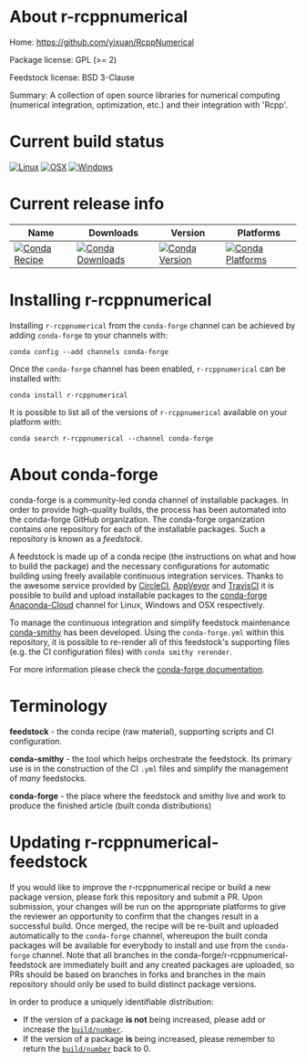 About r-rcppnumerical
=====================

Home: https://github.com/yixuan/RcppNumerical

Package license: GPL (>= 2)

Feedstock license: BSD 3-Clause

Summary: A collection of open source libraries for numerical computing (numerical integration, optimization, etc.) and their integration with 'Rcpp'.



Current build status
====================

[![Linux](https://img.shields.io/circleci/project/github/conda-forge/r-rcppnumerical-feedstock/master.svg?label=Linux)](https://circleci.com/gh/conda-forge/r-rcppnumerical-feedstock)
[![OSX](https://img.shields.io/travis/conda-forge/r-rcppnumerical-feedstock/master.svg?label=macOS)](https://travis-ci.org/conda-forge/r-rcppnumerical-feedstock)
[![Windows](https://img.shields.io/appveyor/ci/conda-forge/r-rcppnumerical-feedstock/master.svg?label=Windows)](https://ci.appveyor.com/project/conda-forge/r-rcppnumerical-feedstock/branch/master)

Current release info
====================

| Name | Downloads | Version | Platforms |
| --- | --- | --- | --- |
| [![Conda Recipe](https://img.shields.io/badge/recipe-r--rcppnumerical-green.svg)](https://anaconda.org/conda-forge/r-rcppnumerical) | [![Conda Downloads](https://img.shields.io/conda/dn/conda-forge/r-rcppnumerical.svg)](https://anaconda.org/conda-forge/r-rcppnumerical) | [![Conda Version](https://img.shields.io/conda/vn/conda-forge/r-rcppnumerical.svg)](https://anaconda.org/conda-forge/r-rcppnumerical) | [![Conda Platforms](https://img.shields.io/conda/pn/conda-forge/r-rcppnumerical.svg)](https://anaconda.org/conda-forge/r-rcppnumerical) |

Installing r-rcppnumerical
==========================

Installing `r-rcppnumerical` from the `conda-forge` channel can be achieved by adding `conda-forge` to your channels with:

```
conda config --add channels conda-forge
```

Once the `conda-forge` channel has been enabled, `r-rcppnumerical` can be installed with:

```
conda install r-rcppnumerical
```

It is possible to list all of the versions of `r-rcppnumerical` available on your platform with:

```
conda search r-rcppnumerical --channel conda-forge
```


About conda-forge
=================

conda-forge is a community-led conda channel of installable packages.
In order to provide high-quality builds, the process has been automated into the
conda-forge GitHub organization. The conda-forge organization contains one repository
for each of the installable packages. Such a repository is known as a *feedstock*.

A feedstock is made up of a conda recipe (the instructions on what and how to build
the package) and the necessary configurations for automatic building using freely
available continuous integration services. Thanks to the awesome service provided by
[CircleCI](https://circleci.com/), [AppVeyor](https://www.appveyor.com/)
and [TravisCI](https://travis-ci.org/) it is possible to build and upload installable
packages to the [conda-forge](https://anaconda.org/conda-forge)
[Anaconda-Cloud](https://anaconda.org/) channel for Linux, Windows and OSX respectively.

To manage the continuous integration and simplify feedstock maintenance
[conda-smithy](https://github.com/conda-forge/conda-smithy) has been developed.
Using the ``conda-forge.yml`` within this repository, it is possible to re-render all of
this feedstock's supporting files (e.g. the CI configuration files) with ``conda smithy rerender``.

For more information please check the [conda-forge documentation](https://conda-forge.org/docs/).

Terminology
===========

**feedstock** - the conda recipe (raw material), supporting scripts and CI configuration.

**conda-smithy** - the tool which helps orchestrate the feedstock.
                   Its primary use is in the construction of the CI ``.yml`` files
                   and simplify the management of *many* feedstocks.

**conda-forge** - the place where the feedstock and smithy live and work to
                  produce the finished article (built conda distributions)


Updating r-rcppnumerical-feedstock
==================================

If you would like to improve the r-rcppnumerical recipe or build a new
package version, please fork this repository and submit a PR. Upon submission,
your changes will be run on the appropriate platforms to give the reviewer an
opportunity to confirm that the changes result in a successful build. Once
merged, the recipe will be re-built and uploaded automatically to the
`conda-forge` channel, whereupon the built conda packages will be available for
everybody to install and use from the `conda-forge` channel.
Note that all branches in the conda-forge/r-rcppnumerical-feedstock are
immediately built and any created packages are uploaded, so PRs should be based
on branches in forks and branches in the main repository should only be used to
build distinct package versions.

In order to produce a uniquely identifiable distribution:
 * If the version of a package **is not** being increased, please add or increase
   the [``build/number``](https://conda.io/docs/user-guide/tasks/build-packages/define-metadata.html#build-number-and-string).
 * If the version of a package **is** being increased, please remember to return
   the [``build/number``](https://conda.io/docs/user-guide/tasks/build-packages/define-metadata.html#build-number-and-string)
   back to 0.
